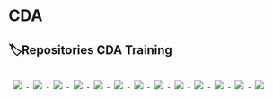 # CDA

##  :label:Repositories CDA Training 
<a href="https://github.com/Aestorgs/veterinaire">
  <img align="center" style="margin:1rem 0.5rem" src="https://github-readme-stats-sigma-five.vercel.app/api/pin/?username=Aestorgs&repo=veterinaire&title_color=ffffff&text_color=c9cacc&icon_color=4AB197&bg_color=1A2B34" />
  
  <a href="https://github.com/Aestorgs/pokedex">
  <img align="center" style="margin:1rem 0.5rem" src="https://github-readme-stats-sigma-five.vercel.app/api/pin/?username=Aestorgs&repo=pokedex&title_color=ffffff&text_color=c9cacc&icon_color=4AB197&bg_color=1A2B34" />
</a>

<a href="https://github.com/Aestorgs/eleves">
  <img align="center" style="margin:1rem 0.5rem" src="https://github-readme-stats-sigma-five.vercel.app/api/pin/?username=Aestorgs&repo=eleves&title_color=ffffff&text_color=c9cacc&icon_color=4AB197&bg_color=1A2B34" />
</a>

<a href="https://github.com/Aestorgs/textarea">
  <img align="center" style="margin:1rem 0.5rem" src="https://github-readme-stats-sigma-five.vercel.app/api/pin/?username=Aestorgs&repo=textarea&title_color=ffffff&text_color=c9cacc&icon_color=4AB197&bg_color=1A2B34" />
</a>

<a href="https://github.com/Aestorgs/ReactjsPokemon">
  <img align="center" style="margin:1rem 0.5rem" src="https://github-readme-stats-sigma-five.vercel.app/api/pin/?username=Aestorgs&repo=ReactjsPokemon&title_color=ffffff&text_color=c9cacc&icon_color=4AB197&bg_color=1A2B34" />
</a>
  
<a href="https://github.com/Aestorgs/film">
  <img align="center" style="margin:1rem 0.5rem" src="https://github-readme-stats-sigma-five.vercel.app/api/pin/?username=Aestorgs&repo=film&title_color=ffffff&text_color=c9cacc&icon_color=4AB197&bg_color=1A2B34" />
</a>


<a href="https://github.com/Aestorgs/film-backend">
  <img align="center" style="margin:1rem 0.5rem" src="https://github-readme-stats-sigma-five.vercel.app/api/pin/?username=Aestorgs&repo=film-backend&title_color=ffffff&text_color=c9cacc&icon_color=4AB197&bg_color=1A2B34" />
</a>


<a href="https://github.com/Aestorgs/trigger">
  <img align="center" style="margin:1rem 0.5rem" src="https://github-readme-stats-sigma-five.vercel.app/api/pin/?username=Aestorgs&repo=trigger&title_color=ffffff&text_color=c9cacc&icon_color=4AB197&bg_color=1A2B34" />
</a>

<a href="https://github.com/Aestorgs/MongoDB-Ex1">
  <img align="center" style="margin:1rem 0.5rem" src="https://github-readme-stats-sigma-five.vercel.app/api/pin/?username=Aestorgs&repo=MongoDB-Ex1&title_color=ffffff&text_color=c9cacc&icon_color=4AB197&bg_color=1A2B34" />
</a>

<a href="https://github.com/Aestorgs/sql-ex1">
  <img align="center" style="margin:1rem 0.5rem" src="https://github-readme-stats-sigma-five.vercel.app/api/pin/?username=Aestorgs&repo=sql-ex1&title_color=ffffff&text_color=c9cacc&icon_color=4AB197&bg_color=1A2B34" />
</a>


<a href="https://github.com/Aestorgs/VeterinaireFront-Back">
 <img align="center" style="margin:1rem 0.5rem" src="https://github-readme-stats-sigma-five.vercel.app/api/pin/?username=Aestorgs&repo=VeterinaireFront-Back&title_color=ffffff&text_color=c9cacc&icon_color=4AB197&bg_color=1A2B34" />
</a>

<a href="https://github.com/Aestorgs/project-film">
 <img align="center" style="margin:1rem 0.5rem" src="https://github-readme-stats-sigma-five.vercel.app/api/pin/?username=Aestorgs&repo=project-film&title_color=ffffff&text_color=c9cacc&icon_color=4AB197&bg_color=1A2B34" />
</a>

<a href="https://github.com/Aestorgs/Tinder-Like">
 <img align="center" style="margin:1rem 0.5rem" src="https://github-readme-stats-sigma-five.vercel.app/api/pin/?username=Aestorgs&repo=Tinder-Like&title_color=ffffff&text_color=c9cacc&icon_color=4AB197&bg_color=1A2B34" />
</a>




  
